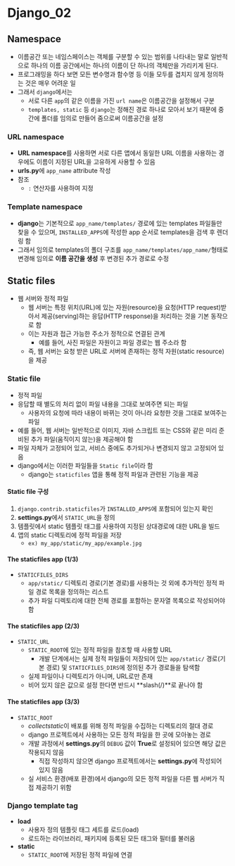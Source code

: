 # Django_02

## Namespace

-   이름공간 또는 네임스페이스는 객체를 구분할 수 있는 범위를 나타내는 말로 일반적으로 하나의 이름 공간에서는 하나의 이름이 단 하나의 객체만을 가리키게 된다.
-   프로그래밍을 하다 보면 모든 변수명과 함수명 등 이들 모두를 겹치지 않게 정의하는 것은 매우 어려운 일
-   그래서 `django`에서는
    -   서로 다른 `app`의 같은 이름을 가진 `url name`은 이름공간을 설정해서 구분
    -   `templates, static` 등 `django`는 정해진 경로 하나로 모아서 보기 때문에 중간에 폴더를 임의로 만들어 줌으로써 이름공간을 설정

### URL namespace

-   **URL namespace**를 사용하면 서로 다른 앱에서 동일한 URL 이름을 사용하는 경우에도 이름이 지정된 URL을 고유하게 사용할 수 있음
-   **urls.py**에 `app_name` attribute 작성
-   참조
    -   `:` 연산자를 사용하여 지정

### Template namespace

-   **django**는 기본적으로 `app_name/templates/` 경로에 있는 templates 파일들만 찾을 수 있으며, `INSTALLED_APPS`에 작성한 app 순서로 templates을 검색 후 렌더링 함
-   그래서 임의로 templates의 폴더 구조를 `app_name/templates/app_name/`형태로 변경해 임의로 **이름 공간을 생성** 후 변경된 추가 경로로 수정

## Static files

-   웹 서버와 정적 파일
    -   웹 서버는 특정 위치(URL)에 있는 자원(resource)을 요청(HTTP request)받아서 제공(serving)하는 응답(HTTP response)을 처리하는 것을 기본 동작으로 함
    -   이는 자원과 접근 가능한 주소가 정적으로 연결된 관계
        -   예를 들어, 사진 파일은 자원이고 파일 경로는 웹 주소라 함
    -   즉, 웹 서버는 요청 받은 URL로 서버에 존재하는 정적 자원(static resource)을 제공

### Static file

-   정적 파일
-   응답할 때 별도의 처리 없이 파일 내용을 그대로 보여주면 되는 파일
    -   사용자의 요청에 따라 내용이 바뀌는 것이 아니라 요청한 것을 그대로 보여주는 파일
-   예를 들어, 웹 서버는 일반적으로 이미지, 자바 스크립트 또는 CSS와 같은 미리 준비된 추가 파일(움직이지 않는)을 제공해야 함
-   파일 자체가 고정되어 있고, 서비스 중에도 추가되거나 변경되지 않고 고정되어 있음
-   django에서는 이러한 파일들을 `Static file`이라 함
    -   django는 `staticfiles` 앱을 통해 정적 파일과 관련된 기능을 제공

#### Static file 구성

1.   `django.contrib.staticfiles`가 `INSTALLED_APPS`에 포함되어 있는지 확인
2.   **settings.py**에서 `STATIC_URL`을 정의
3.   템플릿에서 static 템플릿 태그를 사용하여 지정된 상대경로에 대한 URL을 빌드
4.   앱의 static 디렉토리에 정적 파일을 저장
     -   `ex) my_app/static/my_app/example.jpg`

#### The staticfiles app (1/3)

-   `STATICFILES_DIRS`
    -   `app/static/` 디렉토리 경로(기본 경로)를 사용하는 것 외에 추가적인 정적 파일 경로 목록을 정의하는 리스트
    -   추가 파일 디렉토리에 대한 전체 경로를 포함하는 문자열 목록으로 작성되어야 함

#### The staticfiles app (2/3)

-   `STATIC_URL`
    -   `STATIC_ROOT`에 있는 정적 파일을 참조할 때 사용할 URL
        -   개발 단계에서는 실제 정적 파일들이 저장되어 있는 `app/static/` 경로(기본 경로) 및 `STATICFILES_DIRS`에 정의된 추가 경로들을 탐색함
    -   실제 파일이나 디렉토리가 아니며, URL로만 존재
    -   비어 있지 않은 값으로 설정 한다면 반드시 **slash(/)**로 끝나야 함

#### The staticfiles app (3/3)

-   `STATIC_ROOT`
    -   *collectstatic*이 배포를 위해 정적 파일을 수집하는 디렉토리의 절대 경로
    -   django 프로젝트에서 사용하는 모든 정적 파일을 한 곳에 모아놓는 경로
    -   개발 과정에서 **settings.py**의 `DEBUG` 값이 **True**로 설정되어 있으면 해당 값은 작용되지 않음
        -   직접 작성하지 않으면 django 프로젝트에서는 **settings.py**에 작성되어 있지 않음
    -   실 서비스 환경(배포 환경)에서 django의 모든 정적 파일을 다른 웹 서버가 직접 제공하기 위함

### Django template tag

-   **load**
    -   사용자 정의 템플릿 태그 세트를 로드(load)
    -   로드하는 라이브러리, 패키지에 등록된 모든 태그와 필터를 불러옴
-   **static**
    -   `STATIC_ROOT`에 저장된 정적 파일에 연결
